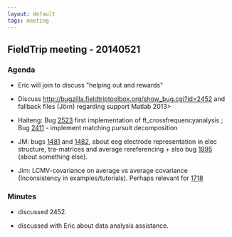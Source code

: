 ```yaml
---
layout: default
tags: meeting
---
```


## FieldTrip meeting - 20140521

### Agenda

*  Eric will join to discuss "helping out and rewards"

*  Discuss http://bugzilla.fieldtriptoolbox.org/show_bug.cgi?id=2452 and fallback files (Jörn) regarding support Matlab 2013> 

*  Haiteng: Bug [2523](http://bugzilla.fieldtriptoolbox.org/show_bug.cgi?id=2523)  first implementation of ft_crossfrequencyanalysis ; Bug [2411](http://bugzilla.fieldtriptoolbox.org/show_bug.cgi?id=2411) - implement matching pursuit decomposition

*  JM: bugs [1481](http://bugzilla.fieldtriptoolbox.org/show_bug.cgi?id=1481) and [1482](http://bugzilla.fieldtriptoolbox.org/show_bug.cgi?id=1482), about eeg electrode representation in elec structure, tra-matrices and average rereferencing + also bug [1995](http://bugzilla.fieldtriptoolbox.org/show_bug.cgi?id=1995) (about something else).

*  Jim: LCMV-covariance on average vs average covariance (Inconsistency in examples/tutorials). Perhaps relevant for [1718](http://bugzilla.fieldtriptoolbox.org/show_bug.cgi?id=1718)

### Minutes

*  discussed 2452.

*  discussed with Eric about data analysis assistance. 
 

